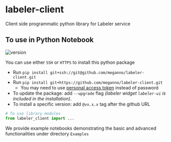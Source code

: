 # labeler-client
Client side programmatic python library for Labeler service
## To use in Python Notebook
![version](https://img.shields.io/badge/labeler--client%20latest-v1.0.4-blue)

You can use either `SSH` or `HTTPS` to install this python package
- Run `pip install git+ssh://git@github.com/meganno/labeler-client.git`
- Run `pip install git+https://github.com/meganno/labeler-client.git`
  - You may need to use [personal access token](https://docs.github.com/en/authentication/keeping-your-account-and-data-secure/creating-a-personal-access-token) instead of password
- To update the package: add `--upgrade` flag *(labeler widget `labeler-ui` is included in the installation)*.
- To install a specific version: add `@vx.x.x` tag after the github URL

```python
# To use library modules
from labeler_client import ...
```

We provide example notebooks demonstrating the basic and advanced functionalities under directory `Examples`
